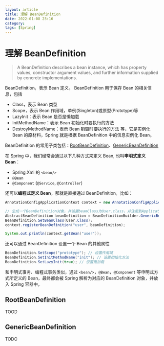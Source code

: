```yaml
---
layout: article  
title: 理解 BeanDefinition
date: 2022-01-08 23:16
category:  
tags: [Spring]
---
```


# 理解 BeanDefinition

> A BeanDefinition describes a bean instance, which has property values, constructor argument values, and further information supplied by concrete implementations.

BeanDefinition，表示 Bean 定义。
BeanDefinition 用于保存 Bean 的相关信息，包括
- Class，表示 Bean 类型
- Scope，表示 Bean 作用域，单例(Singleton)或原型(Prototype)等
- LazyInit：表示 Bean 是否是懒加载
- InitMethodName：表示 Bean 初始化时要执行的方法
- DestroyMethodName：表示 Bean 销毁时要执行的方法
等，它是实例化 Bean 的原材料，Spring 就是根据 BeanDefinition 中的信息实例化 Bean。

BeanDefinition 的常用子类包括：[RootBeanDefinition](#RootBeanDefinition)、[GenericBeanDefinition](#GenericBeanDefinition)

在 Spring 中，我们经常会通过以下几种方式来定义 Bean, 也叫**申明式定义 Bean**：
- Spring.Xml 的 `<bean/>`
- `@Bean`
- `@Component` (`@Service`, `@Controller`)

还可以**编程式定义 Bean**，那就是直接通过 BeanDefinition，比如：
```java
AnnotationConfigApplicationContext context = new AnnotationConfigApplicationContext(AppConfig.class);

// 生成一个BeanDefinition对象，并设置beanClass为User.class，并注册到ApplicationContext中
AbstractBeanDefinition beanDefinition = BeanDefinitionBuilder.GenericBeanDefinition().GetBeanDefinition();
BeanDefinition.SetBeanClass(User.Class);
context.registerBeanDefinition("user", beanDefinition);

System.out.println(context.getBean("user"));
```
还可以通过 BeanDefinition 设置一个 Bean 的其他属性
```java
BeanDefinition.SetScope("prototype"); // 设置作用域
BeanDefinition.SetInitMethodName("init"); // 设置初始化方法
BeanDefinition.SetLazyInit(true); // 设置懒加载
```

和申明式事务、编程式事务类似，通过 `<bean/>`，`@Bean`，`@Component` 等申明式方式所定义的 Bean，最终都会被 Spring 解析为对应的 BeanDefinition 对象，并放入 Spring 容器中。

## RootBeanDefinition

TOOD

## GenericBeanDefinition

TODO
